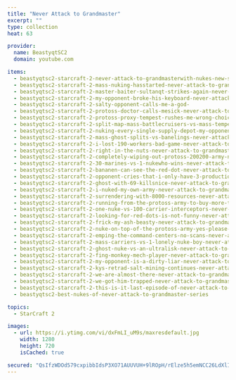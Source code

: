 ```yaml
---
title: "Never Attack to Grandmaster"
excerpt: ""
type: collection
heat: 63

provider:
  name: BeastyqtSC2
  domain: youtube.com

items:
  - beastyqtsc2-starcraft-2-never-attack-to-grandmasterwith-nukes-new-series
  - beastyqtsc2-starcraft-2-mass-nuking-hasstarted-never-attack-to-grandmaster
  - beastyqtsc2-starcraft-2-master-baiter-sultanqt-strikes-again-never-attack-to-grandmaster
  - beastyqtsc2-starcraft-2-my-opponent-broke-his-keyboard-never-attack-to-grandmaster
  - beastyqtsc2-starcraft-2-salty-opponent-calls-me-a-god-
  - beastyqtsc2-starcraft-2-protoss-doctor-calls-mesick-never-attack-to-grandmaster
  - beastyqtsc2-starcraft-2-protoss-proxy-tempest-rushes-me-wrong-choice-mate
  - beastyqtsc2-starcraft-2-split-map-mass-battlecruisers-vs-mass-tempests-never-attack-to-grandmaster
  - beastyqtsc2-starcraft-2-nuking-every-single-supply-depot-my-opponent-had
  - beastyqtsc2-starcraft-2-mass-ghost-splits-vs-banelings-never-attack-to-grandmaster
  - beastyqtsc2-starcraft-2-i-lost-190-workers-bad-game-never-attack-to-grandmaster
  - beastyqtsc2-starcraft-2-right-in-the-nuts-never-attack-to-grandmaster
  - beastyqtsc2-starcraft-2-completely-wiping-out-protoss-200200-army-never-attack-to-grandmaster
  - beastyqtsc2-starcraft-2-30-marines-vs-1-nukewho-wins-never-attack-to-grandmaster
  - beastyqtsc2-starcraft-2-bananen-can-see-the-red-dot-never-attack-to-grandmaster
  - beastyqtsc2-starcraft-2-opponent-cries-that-i-only-have-3-production-buildings-never-attack-to-grandmaster
  - beastyqtsc2-starcraft-2-ghost-with-69-killsnice-never-attack-to-grandmaster
  - beastyqtsc2-starcraft-2-i-nuked-my-own-army-never-attack-to-grandmaster
  - beastyqtsc2-starcraft-2-surrendering-with-8000-resources-never-attack-to-grandmaster
  - beastyqtsc2-starcraft-2-running-from-the-protoss-army-to-buy-more-time-never-attack-to-grandmaster
  - beastyqtsc2-starcraft-2-one-nuke-vs-100-carrier-interceptors-never-attack-to-grandmaster
  - beastyqtsc2-starcraft-2-looking-for-red-dots-is-not-funny-never-attack-to-grandmaster
  - beastyqtsc2-starcraft-2-frick-my-ash-beasty-never-attack-to-grandmaster
  - beastyqtsc2-starcraft-2-nuke-on-top-of-the-protoss-army-yes-please-never-attack-to-grandmaster
  - beastyqtsc2-starcraft-2-emping-the-command-centers-no-scans-never-attack-to-grandmaster
  - beastyqtsc2-starcraft-2-mass-carriers-vs-1-lonely-nuke-boy-never-attack-to-grandmaster
  - beastyqtsc2-starcraft-2-ghost-nuke-vs-an-ultralisk-never-attack-to-grandmaster
  - beastyqtsc2-starcraft-2-fing-monkey-mech-player-never-attack-to-grandmaster
  - beastyqtsc2-starcraft-2-my-opponent-is-a-dirty-liar-never-attack-to-grandmaster
  - beastyqtsc2-starcraft-2-kys-retrad-salt-mining-continues-never-attack-to-grandmaster
  - beastyqtsc2-starcraft-2-we-are-almost-there-never-attack-to-grandmaster
  - beastyqtsc2-starcraft-2-we-got-him-trapped-never-attack-to-grandmaster
  - beastyqtsc2-starcraft-2-this-is-it-last-episode-of-never-attack-to-grandmaster
  - beastyqtsc2-best-nukes-of-never-attack-to-grandmaster-series

topics:
  - StarCraft 2

images:
  - url: https://i.ytimg.com/vi/dxFmLI_uM9s/maxresdefault.jpg
    width: 1280
    height: 720
    isCached: true

secured: "QsIfzWDOd579cxpibbIdsP3XO71AUUVUH+9lROpH/rElze5h5emNCC26LdXlIb0DanlUD1Bb0ldzCKKa65oTZ+R6Jd58KnmYfMMIPnVF+5p6kMrcDjj4azK/1mEV5CqWgd3s0IZhGPcWd8C7hFWBT04zry9HxdIIo4Wv06yuF4ziJQ7gCUgGWUemQSbtvwkQNZQGAfmcrwga7mlhL22YXETmKRyti+ROfBsHrF5kMBH6MLuA2EW6MgG6ylsTjdVR8mUWm9e58dE0iKNt801ocwY+Ly/ncxgXAVge350O+Hs/hg8lANiOJyYZ59uJpk3uDx8dU8//vfoYHaSAl0F23vWokhWcdxc3GQHeGnp26rQ=;OxEkgGhX+U95JE56c/zHBw=="
---
```


